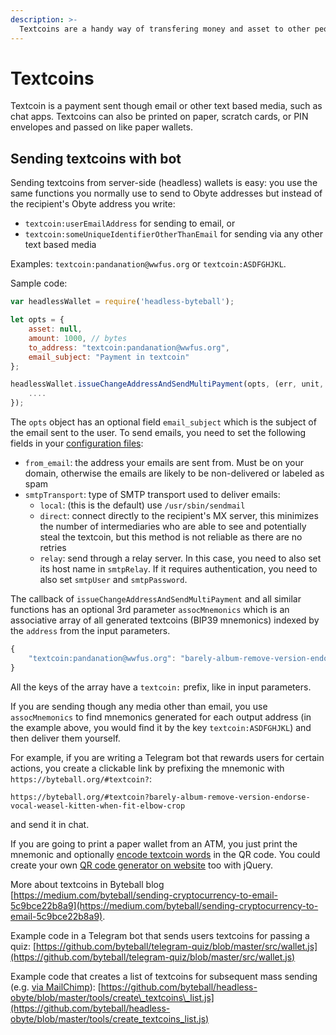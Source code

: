 ```yaml
---
description: >-
  Textcoins are a handy way of transfering money and asset to other people, in a text form.
---
```


# Textcoins

Textcoin is a payment sent though email or other text based media, such as chat apps. Textcoins can also be printed on paper, scratch cards, or PIN envelopes and passed on like paper wallets.

## Sending textcoins with bot

Sending textcoins from server-side \(headless\) wallets is easy: you use the same functions you normally use to send to Obyte addresses but instead of the recipient's Obyte address you write:

* `textcoin:userEmailAddress` for sending to email, or
* `textcoin:someUniqueIdentifierOtherThanEmail` for sending via any other text based media

Examples: `textcoin:pandanation@wwfus.org` or `textcoin:ASDFGHJKL`.

Sample code:

```javascript
var headlessWallet = require('headless-byteball');

let opts = {
	asset: null, 
	amount: 1000, // bytes
	to_address: "textcoin:pandanation@wwfus.org",
	email_subject: "Payment in textcoin"
};

headlessWallet.issueChangeAddressAndSendMultiPayment(opts, (err, unit, assocMnemonics) => {
	....
});
```

The `opts` object has an optional field `email_subject` which is the subject of the email sent to the user. To send emails, you need to set the following fields in your [configuration files](https://github.com/byteball/byteballcore#configuring):

* `from_email`: the address your emails are sent from. Must be on your domain, otherwise the emails are likely to be non-delivered or labeled as spam
* `smtpTransport`: type of SMTP transport used to deliver emails:
  * `local`: \(this is the default\) use `/usr/sbin/sendmail`
  * `direct`: connect directly to the recipient's MX server, this minimizes the number of intermediaries who are able to see and potentially steal the textcoin, but this method is not reliable as there are no retries
  * `relay`: send through a relay server. In this case, you need to also set its host name in `smtpRelay`. If it requires authentication, you need to also set `smtpUser` and `smtpPassword`.

The callback of `issueChangeAddressAndSendMultiPayment` and all similar functions has an optional 3rd parameter `assocMnemonics` which is an associative array of all generated textcoins \(BIP39 mnemonics\) indexed by the `address` from the input parameters.

```javascript
{
	"textcoin:pandanation@wwfus.org": "barely-album-remove-version-endorse-vocal-weasel-kitten-when-fit-elbow-crop"
}
```

All the keys of the array have a `textcoin:` prefix, like in input parameters.

If you are sending though any media other than email, you use `assocMnemonics` to find mnemonics generated for each output address \(in the example above, you would find it by the key `textcoin:ASDFGHJKL`\) and then deliver them yourself.

For example, if you are writing a Telegram bot that rewards users for certain actions, you create a clickable link by prefixing the mnemonic with `https://byteball.org/#textcoin?`:

```text
https://byteball.org/#textcoin?barely-album-remove-version-endorse-vocal-weasel-kitten-when-fit-elbow-crop
```

and send it in chat.

If you are going to print a paper wallet from an ATM, you just print the mnemonic and optionally [encode textcoin words](byteball-protocol-uri.md#receiving-textcoins-via-link) in the QR code. You could create your own [QR code generator on website](byteball-protocol-uri.md#using-protocol-uri-in-qr-code) too with jQuery.

More about textcoins in Byteball blog  
[https://medium.com/byteball/sending-cryptocurrency-to-email-5c9bce22b8a9](https://medium.com/byteball/sending-cryptocurrency-to-email-5c9bce22b8a9).

Example code in a Telegram bot that sends users textcoins for passing a quiz: [https://github.com/byteball/telegram-quiz/blob/master/src/wallet.js](https://github.com/byteball/telegram-quiz/blob/master/src/wallet.js)

Example code that creates a list of textcoins for subsequent mass sending \(e.g. [via MailChimp](https://medium.com/byteball-help/using-mailchimp-to-mass-send-payments-as-textcoins-5c1db06342e3)\): [https://github.com/byteball/headless-obyte/blob/master/tools/create\_textcoins\_list.js](https://github.com/byteball/headless-obyte/blob/master/tools/create_textcoins_list.js)
